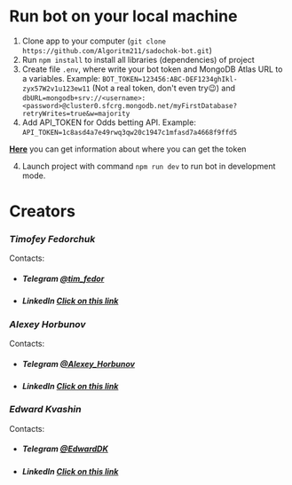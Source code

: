 # Run bot on your local machine

1. Clone app to your computer (`git clone https://github.com/Algoritm211/sadochok-bot.git`)
2. Run `npm install` to install all libraries (dependencies) of project
3. Create file `.env`, where write your bot token and MongoDB Atlas URL to a variables. Example: `BOT_TOKEN=123456:ABC-DEF1234ghIkl-zyx57W2v1u123ew11` (Not a real token, don't even try😉) and `dbURL=mongodb+srv://<username>:<password>@cluster0.sfcrg.mongodb.net/myFirstDatabase?retryWrites=true&w=majority`
4. Add API_TOKEN for Odds betting API. Example: `API_TOKEN=1c8asd4a7e49rwq3qw20c1947c1mfasd7a4668f9ffd5`

**[Here](https://core.telegram.org/bots/api#authorizing-your-bot)** you can get information about where you can get the token

4. Launch project with command `npm run dev` to run bot in development mode.

# Creators
### <i>Timofey Fedorchuk</i>
  Contacts:
  * ##### Telegram [@tim_fedor](https://t.me/tim_fedor)
  * ##### LinkedIn [Click on this link](https://www.linkedin.com/in/%D1%82%D0%B8%D0%BC%D0%BE%D1%84%D0%B5%D0%B9-%D1%84%D0%B5%D0%B4%D0%BE%D1%80%D1%87%D1%83%D0%BA-251872150/)
  
### <i>Alexey Horbunov</i>
  Contacts:
  * ##### Telegram [@Alexey_Horbunov](https://t.me/Alexey_Horbunov)
  * ##### LinkedIn [Click on this link](https://www.linkedin.com/in/alexey-horbunov211/)
  
### <i>Edward Kvashin</i>
  Contacts:
  * ##### Telegram [@EdwardDK](https://t.me/EdwardDK)
  * ##### LinkedIn [Click on this link](https://www.linkedin.com/in/edward-kvashin-8987941a3/)
